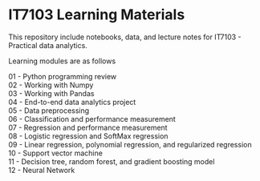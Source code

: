# IT7103 Learning Materials

This repository include notebooks, data, and lecture notes for IT7103 - Practical data analytics.

Learning modules are as follows

01 - Python programming review	<br>
02 - Working with Numpy <br>
03 - Working with Pandas <br>
04 - End-to-end data analytics project <br>
05 - Data preprocessing <br>
06 - Classification and performance measurement  <br>
07 - Regression and performance measurement	 <br>
08 - Logistic regression and SoftMax regression	 <br>
09 - Linear regression, polynomial regression, and regularized regression <br>
10 - Support vector machine <br>
11 - Decision tree, random forest, and gradient boosting model <br>
12 - Neural Network <br>